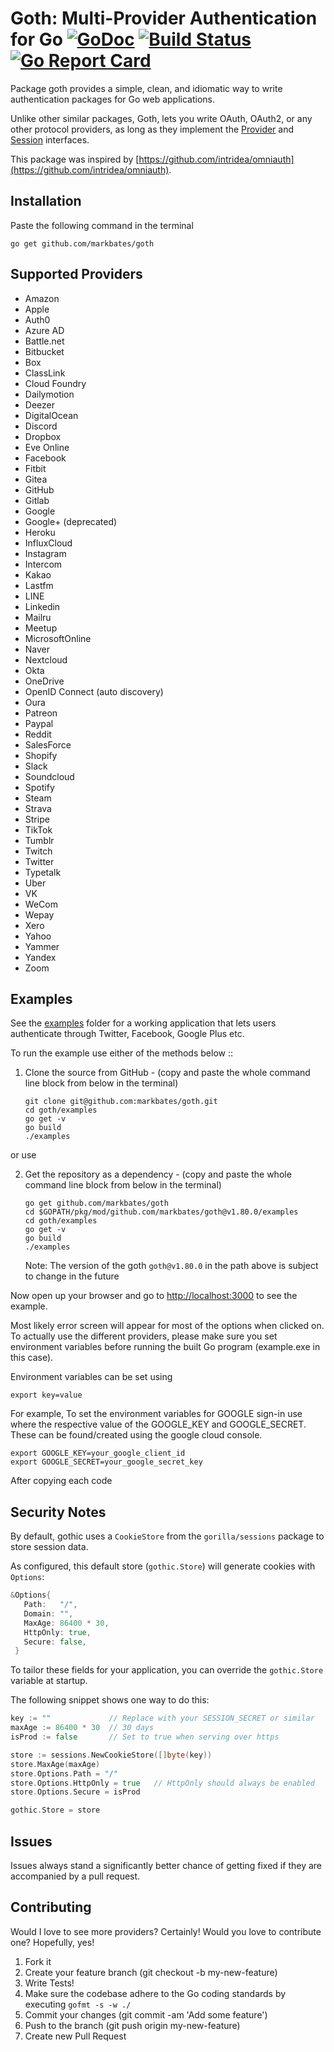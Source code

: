 # Goth: Multi-Provider Authentication for Go [![GoDoc](https://godoc.org/github.com/markbates/goth?status.svg)](https://godoc.org/github.com/markbates/goth) [![Build Status](https://github.com/markbates/goth/workflows/ci/badge.svg)](https://github.com/markbates/goth/actions) [![Go Report Card](https://goreportcard.com/badge/github.com/markbates/goth)](https://goreportcard.com/report/github.com/markbates/goth)

Package goth provides a simple, clean, and idiomatic way to write authentication
packages for Go web applications.

Unlike other similar packages, Goth, lets you write OAuth, OAuth2, or any other
protocol providers, as long as they implement the [Provider](https://github.com/markbates/goth/blob/master/provider.go#L13-L22) and [Session](https://github.com/markbates/goth/blob/master/session.go#L13-L21) interfaces.

This package was inspired by [https://github.com/intridea/omniauth](https://github.com/intridea/omniauth).

## Installation

Paste the following command in the terminal

```text
go get github.com/markbates/goth
```

## Supported Providers

- Amazon
- Apple
- Auth0
- Azure AD
- Battle.net
- Bitbucket
- Box
- ClassLink
- Cloud Foundry
- Dailymotion
- Deezer
- DigitalOcean
- Discord
- Dropbox
- Eve Online
- Facebook
- Fitbit
- Gitea
- GitHub
- Gitlab
- Google
- Google+ (deprecated)
- Heroku
- InfluxCloud
- Instagram
- Intercom
- Kakao
- Lastfm
- LINE
- Linkedin
- Mailru
- Meetup
- MicrosoftOnline
- Naver
- Nextcloud
- Okta
- OneDrive
- OpenID Connect (auto discovery)
- Oura
- Patreon
- Paypal
- Reddit
- SalesForce
- Shopify
- Slack
- Soundcloud
- Spotify
- Steam
- Strava
- Stripe
- TikTok
- Tumblr
- Twitch
- Twitter
- Typetalk
- Uber
- VK
- WeCom
- Wepay
- Xero
- Yahoo
- Yammer
- Yandex
- Zoom

## Examples

See the [examples](examples) folder for a working application that lets users authenticate
through Twitter, Facebook, Google Plus etc.

To run the example use either of the methods below ::

1. Clone the source from GitHub - (copy and paste the whole command line block from below in the terminal)
   ```text
   git clone git@github.com:markbates/goth.git
   cd goth/examples
   go get -v
   go build
   ./examples
   ```

or use

2. Get the repository as a dependency - (copy and paste the whole command line block from below in the terminal)
   ```text
   go get github.com/markbates/goth
   cd $GOPATH/pkg/mod/github.com/markbates/goth@v1.80.0/examples
   cd goth/examples
   go get -v
   go build
   ./examples
   ```
   Note: The version of the goth `goth@v1.80.0` in the path above is subject to change in the future

Now open up your browser and go to [http://localhost:3000](http://localhost:3000) to see the example.

Most likely error screen will appear for most of the options when clicked on. To actually use the different providers, please make sure you set environment variables before running the built Go program (example.exe in this case).

Environment variables can be set using

```text
export key=value
```

For example, To set the environment variables for GOOGLE sign-in use where the respective value of the GOOGLE_KEY and GOOGLE_SECRET. These can be found/created using the google cloud console.

```text
export GOOGLE_KEY=your_google_client_id
export GOOGLE_SECRET=your_google_secret_key
```

After copying each code

## Security Notes

By default, gothic uses a `CookieStore` from the `gorilla/sessions` package to store session data.

As configured, this default store (`gothic.Store`) will generate cookies with `Options`:

```go
&Options{
   Path:   "/",
   Domain: "",
   MaxAge: 86400 * 30,
   HttpOnly: true,
   Secure: false,
 }
```

To tailor these fields for your application, you can override the `gothic.Store` variable at startup.

The following snippet shows one way to do this:

```go
key := ""             // Replace with your SESSION_SECRET or similar
maxAge := 86400 * 30  // 30 days
isProd := false       // Set to true when serving over https

store := sessions.NewCookieStore([]byte(key))
store.MaxAge(maxAge)
store.Options.Path = "/"
store.Options.HttpOnly = true   // HttpOnly should always be enabled
store.Options.Secure = isProd

gothic.Store = store
```

## Issues

Issues always stand a significantly better chance of getting fixed if they are accompanied by a
pull request.

## Contributing

Would I love to see more providers? Certainly! Would you love to contribute one? Hopefully, yes!

1. Fork it
2. Create your feature branch (git checkout -b my-new-feature)
3. Write Tests!
4. Make sure the codebase adhere to the Go coding standards by executing `gofmt -s -w ./`
5. Commit your changes (git commit -am 'Add some feature')
6. Push to the branch (git push origin my-new-feature)
7. Create new Pull Request
